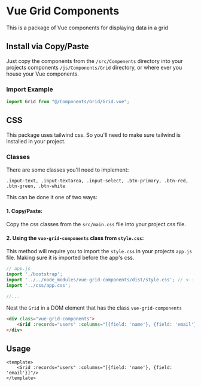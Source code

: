 # Vue Grid Components

This is a package of Vue components for displaying data in a grid

## Install via Copy/Paste

Just copy the components from the `/src/Compenents` directory into your projects components `/js/Components/Grid` directory, or where ever you house your Vue components.

### Import Example

```javascript
import Grid from "@/Components/Grid/Grid.vue";
```

## CSS

This package uses tailwind css. So you'll need to make sure tailwind is installed in your project.

### Classes

There are some classes you'll need to implement: 

`.input-text, .input-textarea, .input-select, .btn-primary, .btn-red, .btn-green, .btn-white` 

This can be done it one of two ways:

#### 1. Copy/Paste:

Copy the css classes from the `src/main.css` file into your project css file.

#### 2. Using the `vue-grid-components` class from `style.css`:

This method will require you to import the `style.css` in your projects `app.js` file. Making sure it is imported before the app's css.
```javascript
// app.js
import './bootstrap';
import '../../node_modules/vue-grid-components/dist/style.css'; // <-- this sould come before the app.css import
import '../css/app.css';

//...
```

Nest the `Grid` in a DOM element that has the class `vue-grid-components`
```html
<div class="vue-grid-components">
    <Grid :records="users" :columns="[{field: 'name'}, {field: 'email'}]"/>
</div>
```



## Usage

```vue
<template>
    <Grid :records="users" :columns="[{field: 'name'}, {field: 'email'}]"/>
</template>
```
